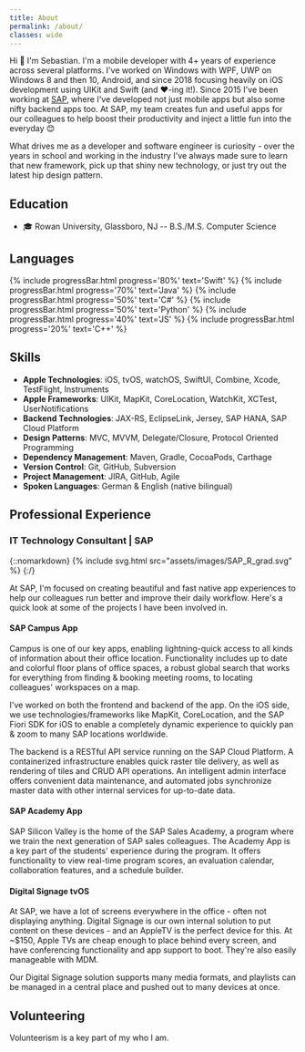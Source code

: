 ```yaml
---
title: About
permalink: /about/
classes: wide
---
```

Hi 👋
I'm Sebastian. I'm a mobile developer with 4+ years of experience across several platforms. I've worked on Windows with WPF, UWP on Windows 8 and then 10, Android, and since 2018 focusing heavily on iOS development using UIKit and Swift (and ♥-ing it!). Since 2015 I've been working at [SAP](https://www.sap.com), where I've developed not just mobile apps but also some nifty backend apps too. At SAP, my team creates fun and useful apps for our colleagues to help boost their productivity and inject a little fun into the everyday 😊

What drives me as a developer and software engineer is curiosity - over the years in school and working in the industry I've always made sure to learn that new framework, pick up that shiny new technology, or just try out the latest hip design pattern.

## Education

- 🎓 Rowan University, Glassboro, NJ -- B.S./M.S. Computer Science

## Languages

{% include progressBar.html progress='80%' text='Swift' %}
{% include progressBar.html progress='70%' text='Java' %}
{% include progressBar.html progress='50%' text='C#' %}
{% include progressBar.html progress='50%' text='Python' %}
{% include progressBar.html progress='40%' text='JS' %}
{% include progressBar.html progress='20%' text='C++' %}

## Skills

- __Apple Technologies__: iOS, tvOS, watchOS, SwiftUI, Combine, Xcode, TestFlight, Instruments
- __Apple Frameworks__: UIKit, MapKit, CoreLocation, WatchKit, XCTest, UserNotifications
- __Backend Technologies__: JAX-RS, EclipseLink, Jersey, SAP HANA, SAP Cloud Platform
- __Design Patterns__: MVC, MVVM, Delegate/Closure, Protocol Oriented Programming
- __Dependency Management__: Maven, Gradle, CocoaPods, Carthage
- __Version Control__: Git, GitHub, Subversion
- __Project Management__: JIRA, GitHub, Agile
- __Spoken Languages__: German & English (native bilingual)

## Professional Experience

### IT Technology Consultant | SAP

{::nomarkdown} 
{% include svg.html src="assets/images/SAP_R_grad.svg" %}
{:/} 

At SAP, I'm focused on creating beautiful and fast native app experiences to help our colleagues run better and improve their daily workflow. Here's a quick look at some of the projects I have been involved in.

#### SAP Campus App

Campus is one of our key apps, enabling lightning-quick access to all kinds of information about their office location. Functionality includes up to date and colorful floor plans of office spaces, a robust global search that works for everything from finding & booking meeting rooms, to locating colleagues' workspaces on a map.

I've worked on both the frontend and backend of the app. On the iOS side, we use technologies/frameworks like MapKit, CoreLocation, and the SAP Fiori SDK for iOS to enable a completely dynamic experience to quickly pan & zoom to many SAP locations worldwide.

The backend is a RESTful API service running on the SAP Cloud Platform. A containerized infrastructure enables quick raster tile delivery, as well as rendering of tiles and CRUD API operations. An intelligent admin interface offers convenient data maintenance, and automated jobs synchronize master data with other internal services for up-to-date data.

#### SAP Academy App

SAP Silicon Valley is the home of the SAP Sales Academy, a program where we train the next generation of SAP sales colleagues. The Academy App is a key part of the students' experience during the program. It offers functionality to view real-time program scores, an evaluation calendar, collaboration features, and a schedule builder.

#### Digital Signage tvOS

At SAP, we have a lot of screens everywhere in the office - often not displaying anything. Digital Signage is our own internal solution to put content on these devices - and an AppleTV is the perfect device for this. At ~$150, Apple TVs are cheap enough to place behind every screen, and have conferencing functionality and app support to boot. They're also easily manageable with MDM.

Our Digital Signage solution supports many media formats, and playlists can be managed in a central place and pushed out to many devices at once.

## Volunteering

Volunteerism is a key part of my who I am.